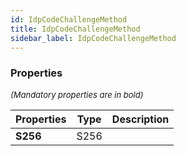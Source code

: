 ```yaml
---
id: IdpCodeChallengeMethod
title: IdpCodeChallengeMethod
sidebar_label: IdpCodeChallengeMethod
---
```




### Properties

<font size="2"><i>(Mandatory properties are in bold)</i></font>

| Properties | Type | Description |
| --------- | ---- | ----------- |
| **S256** | S256 |  |
